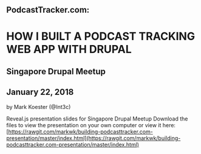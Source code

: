 ## PodcastTracker.com:

# HOW I BUILT A PODCAST TRACKING WEB APP WITH DRUPAL

##  Singapore Drupal Meetup
## January 22, 2018

by Mark Koester (@Int3c)

Reveal.js presentation slides for Singapore Drupal Meetup
Download the files to view the presentation on your own computer or view it here:
[https://rawgit.com/markwk/building-podcasttracker.com-presentation/master/index.html](https://rawgit.com/markwk/building-podcasttracker.com-presentation/master/index.html)
